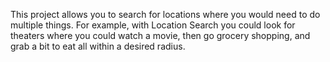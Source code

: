 This project allows you to search for locations where you would need to do multiple things. For example, with Location Search you could look for theaters where you could watch a movie, then go grocery shopping, and grab a bit to eat all within a desired radius.
